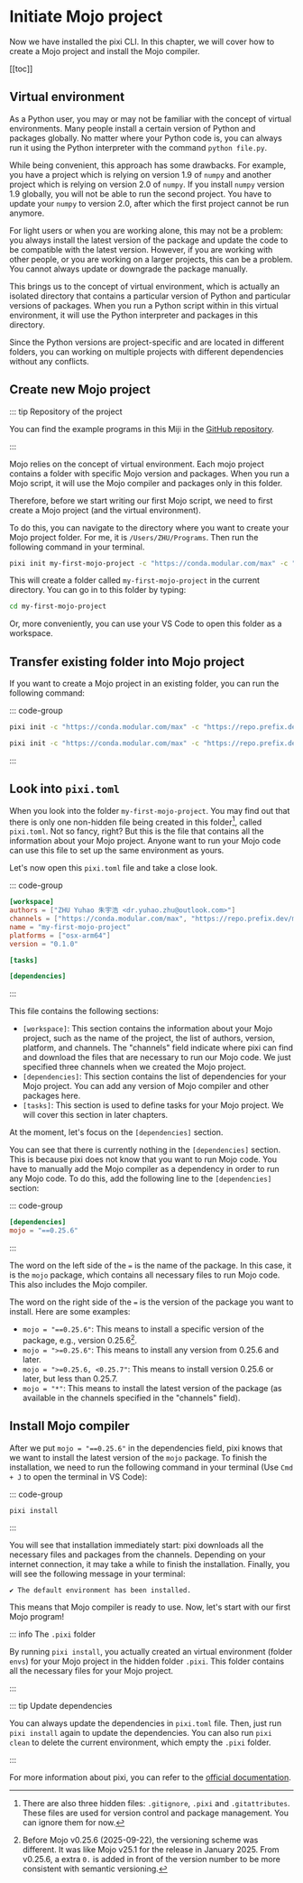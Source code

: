 # Initiate Mojo project

Now we have installed the pixi CLI. In this chapter, we will cover how to create a Mojo project and install the Mojo compiler.

[[toc]]

## Virtual environment

As a Python user, you may or may not be familiar with the concept of virtual environments. Many people install a certain version of Python and packages globally. No matter where your Python code is, you can always run it using the Python interpreter with the command `python file.py`.

While being convenient, this approach has some drawbacks. For example, you have a project which is relying on version 1.9 of `numpy` and another project which is relying on version 2.0 of `numpy`. If you install `numpy` version 1.9 globally, you will not be able to run the second project. You have to update your `numpy` to version 2.0, after which the first project cannot be run anymore.

For light users or when you are working alone, this may not be a problem: you always install the latest version of the package and update the code to be compatible with the latest version. However, if you are working with other people, or you are working on a larger projects, this can be a problem. You cannot always update or downgrade the package manually.

This brings us to the concept of virtual environment, which is actually an isolated directory that contains a particular version of Python and particular versions of packages. When you run a Python script within in this virtual environment, it will use the Python interpreter and packages in this directory.

Since the Python versions are project-specific and are located in different folders, you can working on multiple projects with different dependencies without any conflicts.

## Create new Mojo project

::: tip Repository of the project

You can find the example programs in this Miji in the [GitHub repository](https://github.com/forfudan/my-first-mojo-project).

:::

Mojo relies on the concept of virtual environment. Each mojo project contains a folder with specific Mojo version and packages.
When you run a Mojo script, it will use the Mojo compiler and packages only in this folder.

Therefore, before we start writing our first Mojo script, we need to first create a Mojo project (and the virtual environment).

To do this, you can navigate to the directory where you want to create your Mojo project folder. For me, it is `/Users/ZHU/Programs`. Then run the following command in your terminal.

```bash
pixi init my-first-mojo-project -c "https://conda.modular.com/max" -c "https://repo.prefix.dev/modular-community" -c "conda-forge"
```

This will create a folder called `my-first-mojo-project` in the current directory. You can go in to this folder by typing:

```bash
cd my-first-mojo-project
```

Or, more conveniently, you can use your VS Code to open this folder as a workspace.

## Transfer existing folder into Mojo project

If you want to create a Mojo project in an existing folder, you can run the following command:

::: code-group

```bash
pixi init -c "https://conda.modular.com/max" -c "https://repo.prefix.dev/modular-community" -c "conda-forge"
```

```zsh
pixi init -c "https://conda.modular.com/max" -c "https://repo.prefix.dev/modular-community" -c "conda-forge"
```

:::

## Look into `pixi.toml`

When you look into the folder `my-first-mojo-project`. You may find out that there is only one non-hidden file being created in this folder[^hidden], called `pixi.toml`. Not so fancy, right? But this is the file that contains all the information about your Mojo project. Anyone want to run your Mojo code can use this file to set up the same environment as yours.

Let's now open this `pixi.toml` file and take a close look.

::: code-group

```toml
[workspace]
authors = ["ZHU Yuhao 朱宇浩 <dr.yuhao.zhu@outlook.com>"]
channels = ["https://conda.modular.com/max", "https://repo.prefix.dev/modular-community", "conda-forge"]
name = "my-first-mojo-project"
platforms = ["osx-arm64"]
version = "0.1.0"

[tasks]

[dependencies]
```

:::

This file contains the following sections:

- `[workspace]`: This section contains the information about your Mojo project, such as the name of the project, the list of authors, version, platform, and channels. The "channels" field indicate where pixi can find and download the files that are necessary to run our Mojo code. We just specified three channels when we created the Mojo project.
- `[dependencies]`: This section contains the list of dependencies for your Mojo project. You can add any version of Mojo compiler and other packages here.
- `[tasks]`: This section is used to define tasks for your Mojo project. We will cover this section in later chapters.

At the moment, let's focus on the `[dependencies]` section.

You can see that there is currently nothing in the `[dependencies]` section. This is because pixi does not know that you want to run Mojo code. You have to manually add the Mojo compiler as a dependency in order to run any Mojo code. To do this, add the following line to the `[dependencies]` section:

::: code-group

```toml
[dependencies]
mojo = "==0.25.6"
```

:::

The word on the left side of the `=` is the name of the package. In this case, it is the `mojo` package, which contains all necessary files to run Mojo code. This also includes the Mojo compiler.

The word on the right side of the `=` is the version of the package you want to install. Here are some examples:

- `mojo = "==0.25.6"`: This means to install a specific version of the package, e.g., version 0.25.6[^versioning].
- `mojo = ">=0.25.6"`: This means to install any version from 0.25.6 and later.
- `mojo = ">=0.25.6, <0.25.7"`: This means to install version 0.25.6 or later, but less than 0.25.7.
- `mojo = "*"`: This means to install the latest version of the package (as available in the channels specified in the "channels" field).

## Install Mojo compiler

After we put `mojo = "==0.25.6"` in the dependencies field, pixi knows that we want to install the latest version of the `mojo` package. To finish the installation, we need to run the following command in your terminal (Use `Cmd + J` to open the terminal in VS Code):

::: code-group

```bash
pixi install
```

:::

You will see that installation immediately start: pixi downloads all the necessary files and packages from the channels. Depending on your internet connection, it may take a while to finish the installation. Finally, you will see the following message in your terminal:

```console
✔ The default environment has been installed.
```

This means that Mojo compiler is ready to use. Now, let's start with our first Mojo program!

::: info The `.pixi` folder

By running `pixi install`, you actually created an virtual environment (folder `envs`) for your Mojo project in the hidden folder `.pixi`. This folder contains all the necessary files for your Mojo project.

:::

::: tip Update dependencies

You can always update the dependencies in `pixi.toml` file. Then, just run `pixi install` again to update the dependencies. You can also run `pixi clean` to delete the current environment, which empty the `.pixi` folder.

:::

For more information about pixi, you can refer to the [official documentation](https://pixi.sh/latest/getting_started/).

[^hidden]: There are also three hidden files: `.gitignore`, `.pixi` and `.gitattributes`. These files are used for version control and package management. You can ignore them for now.
[^versioning]: Before Mojo v0.25.6 (2025-09-22), the versioning scheme was different. It was like Mojo v25.1 for the release in January 2025. From v0.25.6, a extra `0.` is added in front of the version number to be more consistent with semantic versioning.
